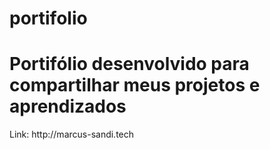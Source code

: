 # portifolio
<h1> Portifólio desenvolvido para compartilhar 
meus projetos e aprendizados </h1>
Link: http://marcus-sandi.tech
